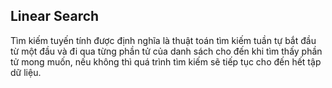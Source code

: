 ## Linear Search
Tìm kiếm tuyến tính được định nghĩa là thuật toán tìm kiếm tuần tự bắt đầu từ một đầu và đi qua từng phần tử của danh sách cho đến khi tìm thấy phần tử mong muốn, nếu không thì quá trình tìm kiếm sẽ tiếp tục cho đến hết tập dữ liệu.
